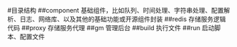 
#目录结构
##component
    基础组件，比如队列、时间处理、字符串处理、配置解析、日志、网络库、以及其他的基础功能或开源组件封装
##redis
    存储服务逻辑代码
##proxy
    存储服务代理
##gm
    管理后台
##build
    执行文件
##run
    启动脚本、配置文件

